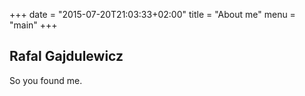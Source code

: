 +++
date = "2015-07-20T21:03:33+02:00"
title = "About me"
menu = "main"
+++
## Rafal Gajdulewicz

So you found me.
